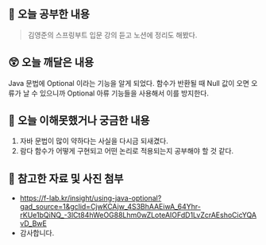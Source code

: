 ## 📝 오늘 공부한 내용
> 김영준의 스프링부트 입문 강의 듣고 노션에 정리도 해봤다.

## 😲 오늘 깨달은 내용
Java 문법에 Optional 이라는 기능을 알게 되었다.
함수가 반환될 때 Null 값이 오면 오류가 날 수 있으니까 Optional 아류 기능들을 사용해서 이를 방지한다.

## 🥲 오늘 이해못했거나 궁금한 내용
1. 자바 문법이 많이 약하다는 사실을 다시금 되새겼다.
2. 람다 함수가 어떻게 구현되고 어떤 논리로 적용되는지 공부해야 할 것 같다.

## 📁 참고한 자료 및 사진 첨부
- https://f-lab.kr/insight/using-java-optional?gad_source=1&gclid=CjwKCAjw_4S3BhAAEiwA_64Yhr-rKUe1bQiNQ_-3lCt84hWeOG88Lhm0wZLoteAIOFdD1LvZcrAEshoCicYQAvD_BwE
- 감사합니다.
